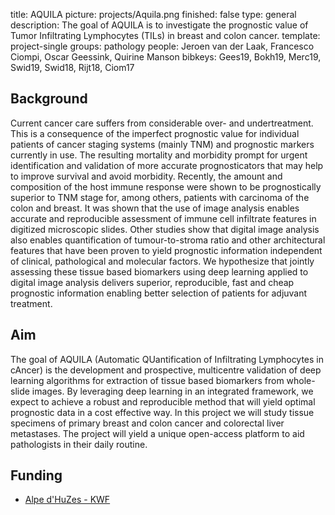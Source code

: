 title: AQUILA
picture: projects/Aquila.png
finished: false
type: general
description: The goal of AQUILA is to investigate the prognostic value of Tumor Infiltrating Lymphocytes (TILs) in breast and colon cancer.
template: project-single
groups: pathology
people: Jeroen van der Laak, Francesco Ciompi, Oscar Geessink, Quirine Manson
bibkeys: Gees19, Bokh19, Merc19, Swid19, Swid18, Rijt18, Ciom17

## Background
Current cancer care suffers from considerable over- and undertreatment. This is a consequence of the imperfect prognostic value for individual patients of cancer staging systems (mainly TNM) and prognostic markers currently in use. The resulting mortality and morbidity prompt for urgent identification and validation of more accurate prognosticators that may help to improve survival and avoid morbidity. Recently, the amount and composition of the host immune response were shown to be prognostically superior to TNM stage for, among others, patients with carcinoma of the colon and breast. It was shown that the use of image analysis enables accurate and reproducible assessment of immune cell infiltrate features in digitized microscopic slides. Other studies show that digital image analysis also enables quantification of tumour-to-stroma ratio and other architectural features that have been proven to yield prognostic information independent of clinical, pathological and molecular factors. We hypothesize that jointly assessing these tissue based biomarkers using deep learning applied to digital image analysis delivers superior, reproducible, fast and cheap prognostic information enabling better selection of patients for adjuvant treatment.

## Aim
The goal of AQUILA (Automatic QUantification of Infiltrating Lymphocytes in cAncer) is the development and prospective, multicentre validation of deep learning algorithms for extraction of tissue based biomarkers from whole-slide images. By leveraging deep learning in an integrated framework, we expect to achieve a robust and reproducible method that will yield optimal prognostic data in a cost effective way. In this project we will study tissue specimens of primary breast and colon cancer and colorectal liver metastases. The project will yield a unique open-access platform to aid pathologists in their daily routine.

## Funding
- [Alpe d'HuZes - KWF](https://www.kwf.nl/helpjijons/alpedhuzes/Pages/default.aspx)
